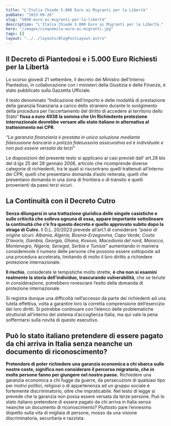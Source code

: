 ```yaml
---
title: "L'Italia Chiede 5.000 Euro ai Migranti per la Libertà"
pubDate: "2023-09-26"
slug: "5000-euro-ai-migranti-per-la-libertà"
description: "L'Italia Chiede 5.000 Euro ai Migranti per la Libertà."
hero: "/images/cinquemila-euro-ai-migranti.jpg"
tags: []
layout: "../../layouts/BlogPostLayout.astro"
---
```


## Il Decreto di Piantedosi e i 5.000 Euro Richiesti per la Libertà

Lo scorso giovedì 21 settembre, il decreto del Ministro dell'Interno Piantedosi, in collaborazione con i ministeri della Giustizia e delle Finanze, è stato pubblicato sulla Gazzetta Ufficiale.

Il testo denominato “Indicazione dell’importo e delle modalità̀ di prestazione della garanzia finanziaria a carico dello straniero durante lo svolgimento della procedura per l’accertamento del diritto di accedere al territorio dello Stato“ **fissa a euro 4938 la somma che Un Richiedente protezione internazionale dovrebbe versare allo stato italiano in alternativa al trattenimento nei CPR**.

_“La garanzia finanziaria è prestata in unica soluzione mediante fideiussione bancaria o polizza fideiussoria assicurativa ed è individuale e non può essere versata da terzi”_

Le disposizioni del presente testo si applicano ai casi previsti dall’ art.28 bis del d.lgs 25 del 28 gennaio 2008, articolo che ricomprende diverse categorie di richiedenti, tra le quali si riscontrano quelli trattenuti all’interno dei CPR, quelli che presentano domanda d’asilo reiterata, quelli che presentano domanda in una zona di frontiera o di transito e quelli provenienti da paesi terzi sicuri.

## La Continuità con il Decreto Cutro

**Senza dilungarsi in una trattazione giuridica delle singole casistiche e sulle criticità che solleva ognuna di essa, appare importante sottolineare la continuità che c’è fra questo decreto e quello approvato subito dopo la strage di Cutro.**
Il D.L. 20/2023 prevede all’art.1 di considerare _“paesi di origine sicuri: Albania, Algeria, Bosnia-Erzegovina, Capo Verde, Costa D’avorio, Gambia, Georgia, Ghana, Kosovo, Macedonia del nord, Marocco, Montenegro, Nigeria, Senegal, Serbia e Tunisia”_ aumentando in maniera considerevole il numero delle persone che possono essere sottoposte ad una procedura accelerata, limitando di molto il loro diritto a richiedere protezione internazionale.

**Il rischio**, considerate le tempistiche molto strette, **è che non si esamini realmente la storia dell’individuo, trascurando vulnerabilità**, che se tenute in considerazione, potrebbero rovesciare l’esito della domanda di protezione internazionale.

Si registra dunque una difficoltà nell’accesso da parte dei richiedenti ad una tutela effettiva, volta a garantire loro la corretta comprensione dell’esercizio dei loro diritti.
Si potrebbe continuare con l’elenco delle problematiche strutturali all’interno del sistema d’accoglienza Italia, ma qui vale la pena soffermarsi sulla novità di questo esecutivo.

## Può lo stato italiano pretendere di essere pagato da chi arriva in Italia senza neanche un documento di riconoscimento?

**Pretendere di poter richiedere una garanzia economica a chi sbarca sulle nostre coste, significa non considerare il percorso migratorio, che in molte persone fanno per giungere nel nostro paese.**
Richiedere una garanzia economica a chi fugge da guerre, da persecuzioni di qualsiasi tipo per motivi politici, religiosi o di appartenenza ad un gruppo sociale è fortemente discriminatorio, oltre che impraticabile.
Nel testo di legge si prevede che la garanzia non possa essere versata da terze persone.
Può lo stato italiano pretendere di essere pagato da chi arriva in Italia senza neanche un documento di riconoscimento?
Piuttosto pare l’ennesimo dispetto sulla vita di migliaia di persone, mosso da una visione discriminatoria, securitaria e razzista.
